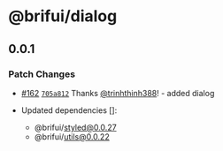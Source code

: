 # @brifui/dialog

## 0.0.1

### Patch Changes

- [#162](https://github.com/brifui-org/brif-ui/pull/162) [`705a812`](https://github.com/brifui-org/brif-ui/commit/705a812e1eee59d5301159c8aebf557d339f1acb) Thanks [@trinhthinh388](https://github.com/trinhthinh388)! - added dialog

- Updated dependencies []:
  - @brifui/styled@0.0.27
  - @brifui/utils@0.0.22
